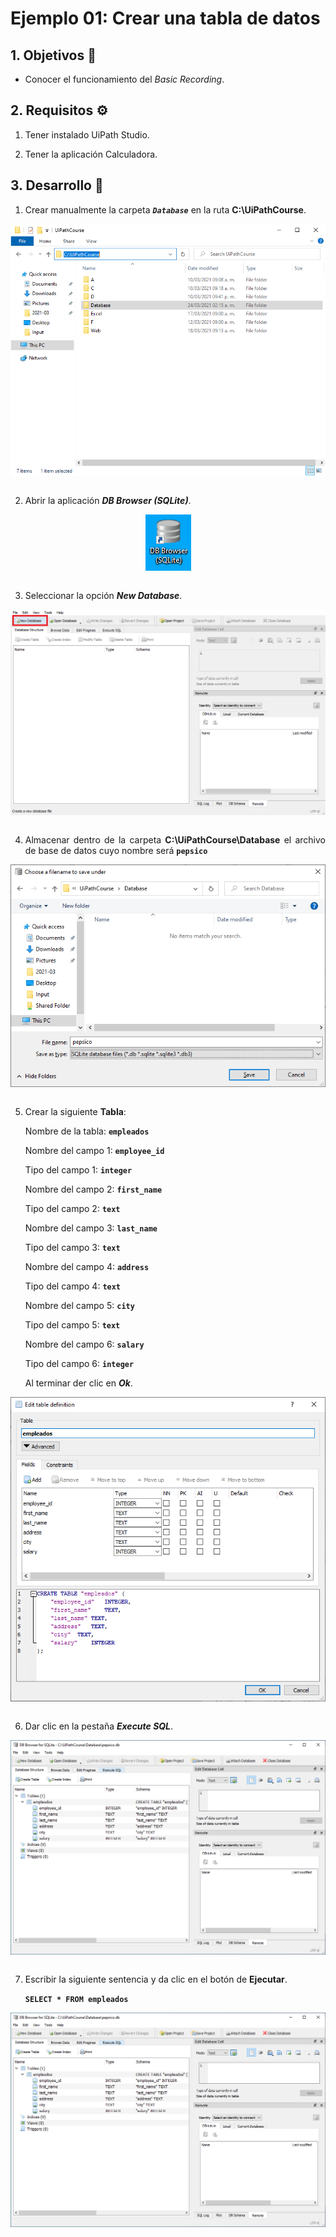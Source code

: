 # Ejemplo 01: Crear una tabla de datos

<div style="text-align: justify;">

## 1. Objetivos :dart:

- Conocer el funcionamiento del *Basic Recording*.

## 2. Requisitos :gear:

1. Tener instalado UiPath Studio.

2. Tener la aplicación Calculadora.

## 3. Desarrollo :hammer:

1. Crear manualmente la carpeta ***`Database`*** en la ruta **C:\UiPathCourse**.

<div align="center">
<img src="assets/image01.png" align="center">
</div>
<br>

2. Abrir la aplicación ***DB Browser (SQLite)***.

<div align="center">
<img src="assets/image02.png" align="center">
</div>
<br>

3. Seleccionar la opción ***New Database***.

<div align="center">
<img src="assets/image03.png" align="center">
</div>
<br>

4. Almacenar dentro de la carpeta **C:\UiPathCourse\Database** el archivo de base de datos cuyo nombre será **`pepsico`**

<div align="center">
<img src="assets/image04.png" align="center">
</div>
<br>

5. Crear la siguiente **Tabla**:

    Nombre de la tabla: **`empleados`**

    Nombre del campo 1: **`employee_id`**

    Tipo del campo 1: **`integer`**

    Nombre del campo 2: **`first_name`**

    Tipo del campo 2: **`text`**

    Nombre del campo 3: **`last_name`**

    Tipo del campo 3: **`text`**

    Nombre del campo 4: **`address`**

    Tipo del campo 4: **`text`**

    Nombre del campo 5: **`city`**

    Tipo del campo 5: **`text`**

    Nombre del campo 6: **`salary`**

    Tipo del campo 6: **`integer`**

    Al terminar der clic en ***Ok***.

<div align="center">
<img src="assets/image05.png" align="center">
</div>
<br>

6. Dar clic en la pestaña ***Execute SQL***.

<div align="center">
<img src="assets/image06.png" align="center">
</div>
<br>

7. Escribir la siguiente sentencia y da clic en el botón de **Ejecutar**.

    **`SELECT * FROM empleados`**

<div align="center">
<img src="assets/image06.png" align="center">
</div>
<br>

</div>